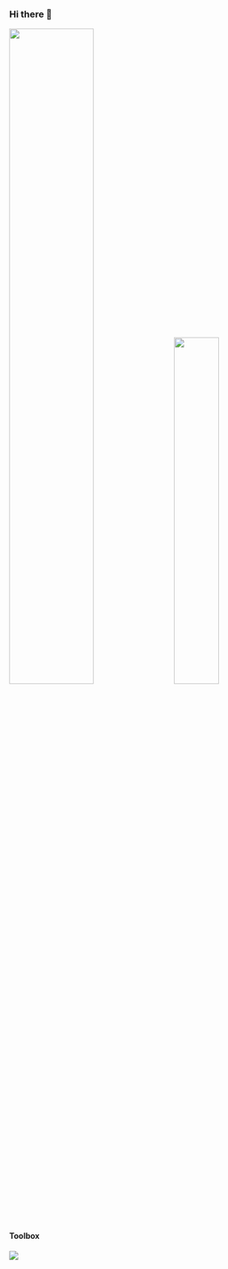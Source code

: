 ### Hi there 👋

<!--
**VLN37/VLN37** is a ✨ _special_ ✨ repository because its `README.md` (this file) appears on your GitHub profile.

Here are some ideas to get you started:

- 🔭 I’m currently working on ...
- 🌱 I’m currently learning ...
- 👯 I’m looking to collaborate on ...
- 🤔 I’m looking for help with ...
- 💬 Ask me about ...
- 📫 How to reach me: ...
- 😄 Pronouns: ...
- ⚡ Fun fact: ...
-->

<div class='container'>
<img style="height: auto; width: 55%;" class="img" src="https://github-readme-stats.vercel.app/api?username=VLN37&show_icons=true&theme=slateorange" />
&nbsp;
&nbsp;
<img style="height: auto; width: 40%;" class="img" src="https://github-readme-stats.vercel.app/api/top-langs/?username=VLN37&theme=slateorange&langs_count=8&layout=compact" /></div>
</div>

#### Toolbox

<picture><img src="https://img.shields.io/badge/c-%2300599C.svg?style=for-the-badge&logo=c&logoColor=white"></picture>
<picture> <img alt="" src="https://img.shields.io/badge/c++-%2300599C.svg?style=for-the-badge&logo=c%2B%2B&logoColor=white"> </picture>
<picture> <img alt="" src="https://img.shields.io/badge/typescript-%23007ACC.svg?style=for-the-badge&logo=typescript&logoColor=white"> </picture>
<picture> <img alt="" src="https://img.shields.io/badge/rust-%23000000.svg?style=for-the-badge&logo=rust&logoColor=white"> </picture>
<picture> <img alt="" src="https://img.shields.io/badge/shell_script-%23121011.svg?style=for-the-badge&logo=gnu-bash&logoColor=white"> </picture>

<picture> <img alt="" src="https://img.shields.io/badge/postgres-%23316192.svg?style=for-the-badge&logo=postgresql&logoColor=white"> </picture>
<picture> <img alt="" src="https://img.shields.io/badge/docker-%230db7ed.svg?style=for-the-badge&logo=docker&logoColor=white"> </picture>
<picture> <img alt="" src="https://img.shields.io/badge/react-%2320232a.svg?style=for-the-badge&logo=react&logoColor=%2361DAFB"> </picture>
<picture> <img alt="" src="https://img.shields.io/badge/nestjs-%23E0234E.svg?style=for-the-badge&logo=nestjs&logoColor=white"> </picture>
<picture> <img alt="" src="https://img.shields.io/badge/Linux-FCC624?style=for-the-badge&logo=linux&logoColor=black"> </picture>
<picture> <img alt="" src="https://img.shields.io/badge/nginx-%23009639.svg?style=for-the-badge&logo=nginx&logoColor=white"> </picture>
<picture> <img alt="" src="https://img.shields.io/badge/Socket.io-black?style=for-the-badge&logo=socket.io&badgeColor=010101"> </picture>
